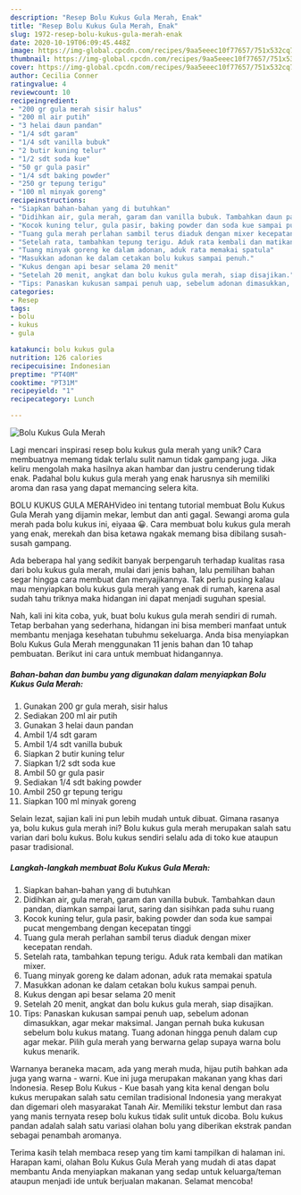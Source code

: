 ```yaml
---
description: "Resep Bolu Kukus Gula Merah, Enak"
title: "Resep Bolu Kukus Gula Merah, Enak"
slug: 1972-resep-bolu-kukus-gula-merah-enak
date: 2020-10-19T06:09:45.448Z
image: https://img-global.cpcdn.com/recipes/9aa5eeec10f77657/751x532cq70/bolu-kukus-gula-merah-foto-resep-utama.jpg
thumbnail: https://img-global.cpcdn.com/recipes/9aa5eeec10f77657/751x532cq70/bolu-kukus-gula-merah-foto-resep-utama.jpg
cover: https://img-global.cpcdn.com/recipes/9aa5eeec10f77657/751x532cq70/bolu-kukus-gula-merah-foto-resep-utama.jpg
author: Cecilia Conner
ratingvalue: 4
reviewcount: 10
recipeingredient:
- "200 gr gula merah sisir halus"
- "200 ml air putih"
- "3 helai daun pandan"
- "1/4 sdt garam"
- "1/4 sdt vanilla bubuk"
- "2 butir kuning telur"
- "1/2 sdt soda kue"
- "50 gr gula pasir"
- "1/4 sdt baking powder"
- "250 gr tepung terigu"
- "100 ml minyak goreng"
recipeinstructions:
- "Siapkan bahan-bahan yang di butuhkan"
- "Didihkan air, gula merah, garam dan vanilla bubuk. Tambahkan daun pandan, diamkan sampai larut, saring dan sisihkan pada suhu ruang"
- "Kocok kuning telur, gula pasir, baking powder dan soda kue sampai pucat mengembang dengan kecepatan tinggi"
- "Tuang gula merah perlahan sambil terus diaduk dengan mixer kecepatan rendah."
- "Setelah rata, tambahkan tepung terigu. Aduk rata kembali dan matikan mixer."
- "Tuang minyak goreng ke dalam adonan, aduk rata memakai spatula"
- "Masukkan adonan ke dalam cetakan bolu kukus sampai penuh."
- "Kukus dengan api besar selama 20 menit"
- "Setelah 20 menit, angkat dan bolu kukus gula merah, siap disajikan."
- "Tips: Panaskan kukusan sampai penuh uap, sebelum adonan dimasukkan, agar mekar maksimal. Jangan pernah buka kukusan sebelum bolu kukus matang. Tuang adonan hingga penuh dalam cup agar mekar. Pilih gula merah yang berwarna gelap supaya warna bolu kukus menarik."
categories:
- Resep
tags:
- bolu
- kukus
- gula

katakunci: bolu kukus gula 
nutrition: 126 calories
recipecuisine: Indonesian
preptime: "PT40M"
cooktime: "PT31M"
recipeyield: "1"
recipecategory: Lunch

---
```



![Bolu Kukus Gula Merah](https://img-global.cpcdn.com/recipes/9aa5eeec10f77657/751x532cq70/bolu-kukus-gula-merah-foto-resep-utama.jpg)

Lagi mencari inspirasi resep bolu kukus gula merah yang unik? Cara membuatnya memang tidak terlalu sulit namun tidak gampang juga. Jika keliru mengolah maka hasilnya akan hambar dan justru cenderung tidak enak. Padahal bolu kukus gula merah yang enak harusnya sih memiliki aroma dan rasa yang dapat memancing selera kita.

BOLU KUKUS GULA MERAHVideo ini tentang tutorial membuat Bolu Kukus Gula Merah yang dijamin mekar, lembut dan anti gagal. Sewangi aroma gula merah pada bolu kukus ini, eiyaaa 😀. Cara membuat bolu kukus gula merah yang enak, merekah dan bisa ketawa ngakak memang bisa dibilang susah-susah gampang.

Ada beberapa hal yang sedikit banyak berpengaruh terhadap kualitas rasa dari bolu kukus gula merah, mulai dari jenis bahan, lalu pemilihan bahan segar hingga cara membuat dan menyajikannya. Tak perlu pusing kalau mau menyiapkan bolu kukus gula merah yang enak di rumah, karena asal sudah tahu triknya maka hidangan ini dapat menjadi suguhan spesial.


Nah, kali ini kita coba, yuk, buat bolu kukus gula merah sendiri di rumah. Tetap berbahan yang sederhana, hidangan ini bisa memberi manfaat untuk membantu menjaga kesehatan tubuhmu sekeluarga. Anda bisa menyiapkan Bolu Kukus Gula Merah menggunakan 11 jenis bahan dan 10 tahap pembuatan. Berikut ini cara untuk membuat hidangannya.

<!--inarticleads1-->

##### Bahan-bahan dan bumbu yang digunakan dalam menyiapkan Bolu Kukus Gula Merah:

1. Gunakan 200 gr gula merah, sisir halus
1. Sediakan 200 ml air putih
1. Gunakan 3 helai daun pandan
1. Ambil 1/4 sdt garam
1. Ambil 1/4 sdt vanilla bubuk
1. Siapkan 2 butir kuning telur
1. Siapkan 1/2 sdt soda kue
1. Ambil 50 gr gula pasir
1. Sediakan 1/4 sdt baking powder
1. Ambil 250 gr tepung terigu
1. Siapkan 100 ml minyak goreng


Selain lezat, sajian kali ini pun lebih mudah untuk dibuat. Gimana rasanya ya, bolu kukus gula merah ini? Bolu kukus gula merah merupakan salah satu varian dari bolu kukus. Bolu kukus sendiri selalu ada di toko kue ataupun pasar tradisional. 

<!--inarticleads2-->

##### Langkah-langkah membuat Bolu Kukus Gula Merah:

1. Siapkan bahan-bahan yang di butuhkan
1. Didihkan air, gula merah, garam dan vanilla bubuk. Tambahkan daun pandan, diamkan sampai larut, saring dan sisihkan pada suhu ruang
1. Kocok kuning telur, gula pasir, baking powder dan soda kue sampai pucat mengembang dengan kecepatan tinggi
1. Tuang gula merah perlahan sambil terus diaduk dengan mixer kecepatan rendah.
1. Setelah rata, tambahkan tepung terigu. Aduk rata kembali dan matikan mixer.
1. Tuang minyak goreng ke dalam adonan, aduk rata memakai spatula
1. Masukkan adonan ke dalam cetakan bolu kukus sampai penuh.
1. Kukus dengan api besar selama 20 menit
1. Setelah 20 menit, angkat dan bolu kukus gula merah, siap disajikan.
1. Tips: Panaskan kukusan sampai penuh uap, sebelum adonan dimasukkan, agar mekar maksimal. Jangan pernah buka kukusan sebelum bolu kukus matang. Tuang adonan hingga penuh dalam cup agar mekar. Pilih gula merah yang berwarna gelap supaya warna bolu kukus menarik.


Warnanya beraneka macam, ada yang merah muda, hijau putih bahkan ada juga yang warna - warni. Kue ini juga merupakan makanan yang khas dari Indonesia. Resep Bolu Kukus - Kue basah yang kita kenal dengan bolu kukus merupakan salah satu cemilan tradisional Indonesia yang merakyat dan digemari oleh masyarakat Tanah Air. Memiliki tekstur lembut dan rasa yang manis ternyata resep bolu kukus tidak sulit untuk dicoba. Bolu kukus pandan adalah salah satu variasi olahan bolu yang diberikan ekstrak pandan sebagai penambah aromanya. 

Terima kasih telah membaca resep yang tim kami tampilkan di halaman ini. Harapan kami, olahan Bolu Kukus Gula Merah yang mudah di atas dapat membantu Anda menyiapkan makanan yang sedap untuk keluarga/teman ataupun menjadi ide untuk berjualan makanan. Selamat mencoba!

